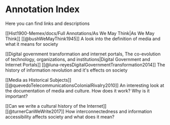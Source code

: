 # Annotation Index
Here you can find links and descriptions 

[[Hist1900-Memex/docs/Full Annotations/As We May Think|As We May Think]]
[[@bushWeMayThink1945]]
	A look into the definition of media and what it means for society

[[Digital government transformation and internet portals, The co-evolution of technology, organizations, and institutions|Digital Government and Internet Portals]]
[[@luna-reyesDigitalGovernmentTransformation2014]]
	The history of information revolution and it's effects on society

[[Media as Historical Subjects]] 
[[@quevedoTelecommunicationsColonialRivalry2010]]
	An interesting look at the documentation of media and culture. How does it work? Why is it important?


[[Can we write a cultural history of the Internet]]
[[@turnerCanWeWrite2017]]
	How interconnectedness and information accessibility affects society and what does it mean?